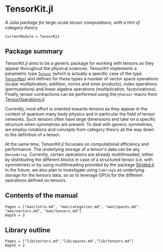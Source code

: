 # TensorKit.jl

*A Julia package for large-scale tensor computations, with a hint of category theory.*

```@meta
CurrentModule = TensorKit
```

## Package summary

TensorKit.jl aims to be a generic package for working with tensors as they appear throughout
the physical sciences. TensorKit implements a parametric type [`Tensor`](@ref) (which is
actually a specific case of the type [`TensorMap`](@ref)) and defines for these types a
number of vector space operations (scalar multiplication, addition, norms and inner
products), index operations (permutations) and linear algebra operations (multiplication,
factorizations). Finally, tensor contractions can be performed using the `@tensor` macro
from [TensorOperations.jl](https://github.com/QuantumKitHub/TensorOperations.jl).

Currently, most effort is oriented towards tensors as they appear in the context of quantum
many body physics and in particular the field of tensor networks. Such tensors often have
large dimensions and take on a specific structure when symmetries are present. To deal with
generic symmetries, we employ notations and concepts from category theory all the way down
to the definition of a tensor.

At the same time, TensorKit.jl focusses on computational efficiency and performance. The
underlying storage of a tensor's data can be any `DenseArray`. Currently, certain operations
are already multithreaded, either by distributing the different blocks in case of a
structured tensor (i.e. with symmetries) or by using multithreading provided by the package
[Strided.jl](https://github.com/Jutho/Strided.jl). In the future, we also plan to
investigate using `CuArray`s as underlying storage for the tensors data, so as to leverage
GPUs for the different operations defined on tensors.

## Contents of the manual

```@contents
Pages = ["man/intro.md", "man/categories.md", "man/spaces.md", "man/sectors.md", "man/tensors.md"]
Depth = 3
```

## Library outline

```@contents
Pages = ["lib/sectors.md","lib/spaces.md","lib/tensors.md"]
Depth = 2
```
